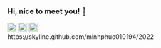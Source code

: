 ### Hi, nice to meet you! 👋

<a href="mailto:chauminhphuc1994it@gmail.com">
  <img src="https://cdn-icons-png.flaticon.com/512/732/732200.png" width="20px" alt="Gmail Badge" data-canonical-src="https://img.shields.io/badge/-chauminhphuc1994it@gmail.com-c14438?               style=flat&amp;logo=Gmail&amp;logoColor=white&amp;link=mailto:chauminhphuc1994it@gmail.com" style="max-width: 100%;">
</a>
<a href="https://www.facebook.com/phuc.chauminh">
  <img src="https://cdn-icons-png.flaticon.com/512/733/733547.png" width="20px" alt="FB Badge">
</a>
<a href="https://www.linkedin.com/in/minh-ph%C3%BAc-ch%C3%A2u-138452225/">
  <img src="https://cdn-icons-png.flaticon.com/512/174/174857.png" width="20px" alt="FB Badge">
</a>
<br />
https://skyline.github.com/minhphuc010194/2022

<!--
**minhphuc010194/minhphuc010194** is a ✨ _special_ ✨ repository because its `README.md` (this file) appears on your GitHub profile.

Here are some ideas to get you started:

- 🔭 I’m currently working on ...
- 🌱 I’m currently learning ...
- 👯 I’m looking to collaborate on ...
- 🤔 I’m looking for help with ...
- 💬 Ask me about ...
- 📫 How to reach me: ...
- 😄 Pronouns: ...
- ⚡ Fun fact: ...
-->
